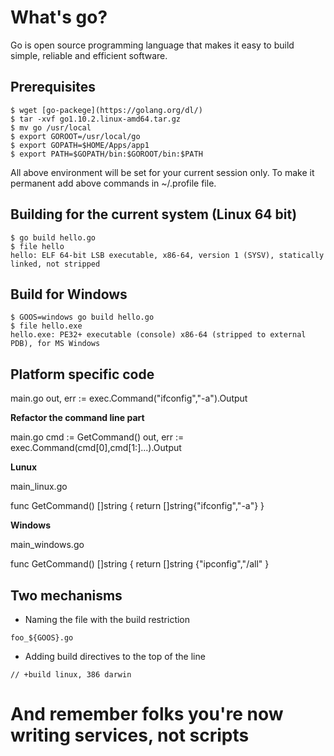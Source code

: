 # What's go?

Go is open source programming language that makes it easy to build simple, reliable and efficient software.

## Prerequisites

```
$ wget [go-packege](https://golang.org/dl/)
$ tar -xvf go1.10.2.linux-amd64.tar.gz
$ mv go /usr/local
$ export GOROOT=/usr/local/go
$ export GOPATH=$HOME/Apps/app1
$ export PATH=$GOPATH/bin:$GOROOT/bin:$PATH
```

All above environment will be set for your current session only. To make it permanent add above commands in ~/.profile file.

## Building for the current system (Linux 64 bit)

```
$ go build hello.go
$ file hello
hello: ELF 64-bit LSB executable, x86-64, version 1 (SYSV), statically linked, not stripped
```

## Build for Windows 

```
$ GOOS=windows go build hello.go
$ file hello.exe
hello.exe: PE32+ executable (console) x86-64 (stripped to external PDB), for MS Windows
```

## Platform specific code

main.go
  out, err := exec.Command("ifconfig","-a").Output

**Refactor the command line part**

main.go
  cmd := GetCommand()
  out, err := exec.Command(cmd[0],cmd[1:]...).Output

**Lunux**

main_linux.go

  func GetCommand() []string {
    return []string{"ifconfig","-a"}
  }

**Windows**

main_windows.go

  func GetCommand() []string {
    return []string {"ipconfig","/all"
  }

## Two mechanisms

* Naming the file with the build restriction
```
foo_${GOOS}.go
```
* Adding build directives to the top of the line
```
// +build linux, 386 darwin
```

# And remember folks you're now writing services, not scripts




